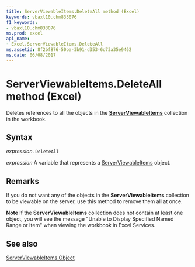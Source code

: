 ```yaml
---
title: ServerViewableItems.DeleteAll method (Excel)
keywords: vbaxl10.chm833076
f1_keywords:
- vbaxl10.chm833076
ms.prod: excel
api_name:
- Excel.ServerViewableItems.DeleteAll
ms.assetid: 8f2bf876-50ba-3b91-d353-6d73a35e9462
ms.date: 06/08/2017
---
```



# ServerViewableItems.DeleteAll method (Excel)

Deletes references to all the objects in the  **[ServerViewableItems](Excel.ServerViewableItems.md)** collection in the workbook.


## Syntax

 _expression_. `DeleteAll`

 _expression_ A variable that represents a [ServerViewableItems](./Excel.ServerViewableItems.md) object.


## Remarks

If you do not want any of the objects in the  **ServerViewableItems** collection to be viewable on the server, use this method to remove them all at once.


 **Note**  If the  **ServerViewableItems** collection does not contain at least one object, you will see the message "Unable to Display Specified Named Range or Item" when viewing the workbook in Excel Services.


## See also


[ServerViewableItems Object](Excel.ServerViewableItems.md)

